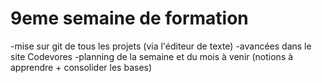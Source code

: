 # 9eme semaine de formation


-mise sur git de tous les projets (via l'éditeur de texte)
-avancées dans le site Codevores
-planning de la semaine et du mois à venir (notions à apprendre + consolider les bases)


